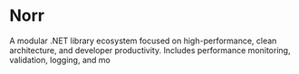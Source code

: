 # Norr
A modular .NET library ecosystem focused on high-performance, clean architecture, and developer productivity. Includes performance monitoring, validation, logging, and mo
